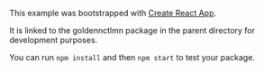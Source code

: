 This example was bootstrapped with [Create React App](https://github.com/facebook/create-react-app).

It is linked to the goldennctlmn package in the parent directory for development purposes.

You can run `npm install` and then `npm start` to test your package.
